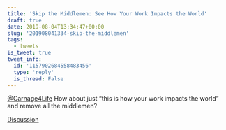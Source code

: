 ```yaml
---
title: 'Skip the Middlemen: See How Your Work Impacts the World'
draft: true
date: 2019-08-04T13:34:47+00:00
slug: '201908041334-skip-the-middlemen'
tags:
  - tweets
is_tweet: true
tweet_info:
  id: '1157902684558483456'
  type: 'reply'
  is_thread: False
---
```




[@Carnage4Life](https://x.com/Carnage4Life) How about just “this is how your work impacts the world” and remove all the middlemen?

[Discussion](https://x.com/sytelus/status/1157902684558483456)
